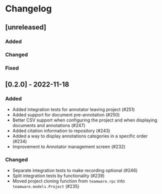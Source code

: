 # Changelog

## [unreleased]
### Added
### Changed
### Fixed

## [0.2.0] - 2022-11-18
### Added
- Added integration tests for annotator leaving project (#251)
- Added support for document pre-annotation (#250)
- Better CSV support when configuring the project and when displaying documents and annotations (#247)
- Added citation information to repository (#243)
- Added a way to display annotations categories in a specific order (#234)
- Improvement to Annotator management screen (#232)
### Changed
- Separate integration tests to make recording optional (#246)
- Split integration tests by functionality (#239)
- Moved project cloning function from `teamware.rpc` into `teamware.models.Project` (#235)
